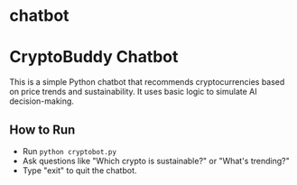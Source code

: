# chatbot
# CryptoBuddy Chatbot

This is a simple Python chatbot that recommends cryptocurrencies based on price trends and sustainability. It uses basic logic to simulate AI decision-making.

## How to Run

- Run `python cryptobot.py`  
- Ask questions like "Which crypto is sustainable?" or "What's trending?"  
- Type "exit" to quit the chatbot.
